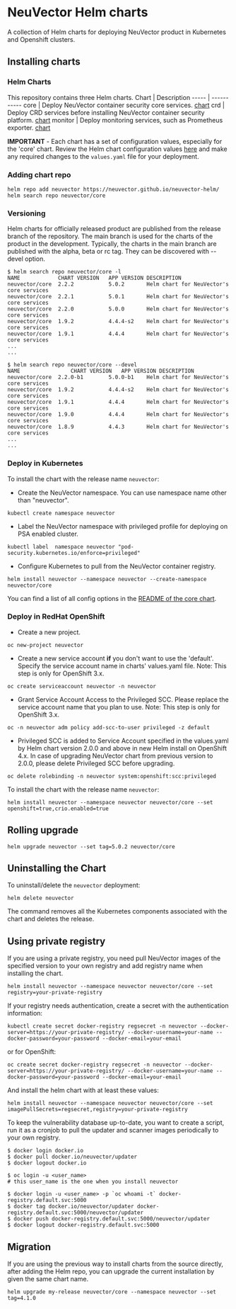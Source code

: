 # NeuVector Helm charts

A collection of Helm charts for deploying NeuVector product in Kubernetes and Openshift clusters.

## Installing charts

### Helm Charts

This repository contains three Helm charts.
Chart | Description
----- | -----------
core | Deploy NeuVector container security core services. [chart](charts/core)
crd | Deploy CRD services before installing NeuVector container security platform. [chart](charts/crd)
monitor | Deploy monitoring services, such as Prometheus exporter. [chart](charts/monitor)

**IMPORTANT** - Each chart has a set of configuration values, especially for the 'core' chart. Review the Helm chart configuration values [here](charts/core) and make any required changes to the `values.yaml` file for your deployment.

### Adding chart repo

```console
helm repo add neuvector https://neuvector.github.io/neuvector-helm/
helm search repo neuvector/core
```

### Versioning

Helm charts for officially released product are published from the release branch of the repository. The main branch is used for the charts of the product in the development. Typically, the charts in the main branch are published with the alpha, beta or rc tag. They can be discovered with --devel option.

```console
$ helm search repo neuvector/core -l
NAME          	CHART VERSION	APP VERSION	DESCRIPTION
neuvector/core	2.2.2       	5.0.2      	Helm chart for NeuVector's core services
neuvector/core	2.2.1        	5.0.1      	Helm chart for NeuVector's core services
neuvector/core	2.2.0        	5.0.0      	Helm chart for NeuVector's core services
neuvector/core	1.9.2        	4.4.4-s2   	Helm chart for NeuVector's core services
neuvector/core	1.9.1        	4.4.4      	Helm chart for NeuVector's core services
...
...

$ helm search repo neuvector/core --devel
NAME            	CHART VERSION	APP VERSION	DESCRIPTION
neuvector/core	2.2.0-b1     	5.0.0-b1   	Helm chart for NeuVector's core services
neuvector/core	1.9.2        	4.4.4-s2   	Helm chart for NeuVector's core services
neuvector/core	1.9.1        	4.4.4      	Helm chart for NeuVector's core services
neuvector/core	1.9.0        	4.4.4      	Helm chart for NeuVector's core services
neuvector/core	1.8.9        	4.4.3      	Helm chart for NeuVector's core services
...
...
```

### Deploy in Kubernetes

To install the chart with the release name `neuvector`:

- Create the NeuVector namespace. You can use namespace name other than "neuvector".
```console
kubectl create namespace neuvector
```

- Label the NeuVector namespace with privileged profile for deploying on PSA enabled cluster.
```console
kubectl label  namespace neuvector "pod-security.kubernetes.io/enforce=privileged"
```

- Configure Kubernetes to pull from the NeuVector container registry.
```console
helm install neuvector --namespace neuvector --create-namespace neuvector/core
```

You can find a list of all config options in the [README of the core chart](charts/core).

### Deploy in RedHat OpenShift

- Create a new project.
```console
oc new-project neuvector
```

- Create a new service account **if** you don't want to use the 'default'. Specify the service account name in charts' values.yaml file. Note: This step is only for OpenShift 3.x.
```console
oc create serviceaccount neuvector -n neuvector
```

- Grant Service Account Access to the Privileged SCC. Please replace the service account name that you plan to use. Note: This step is only for OpenShift 3.x.
```console
oc -n neuvector adm policy add-scc-to-user privileged -z default
```

- Privileged SCC is added to Service Account specified in the values.yaml by Helm chart version 2.0.0 and above in new Helm install on OpenShift 4.x. In case of upgrading NeuVector chart from previous version to 2.0.0, please delete Privileged SCC before upgrading.

```console
oc delete rolebinding -n neuvector system:openshift:scc:privileged
```

To install the chart with the release name `neuvector`:

```console
helm install neuvector --namespace neuvector neuvector/core --set openshift=true,crio.enabled=true
```

## Rolling upgrade

```console
helm upgrade neuvector --set tag=5.0.2 neuvector/core
```

## Uninstalling the Chart

To uninstall/delete the `neuvector` deployment:

```console
helm delete neuvector
```

The command removes all the Kubernetes components associated with the chart and deletes the release.

## Using private registry

If you are using a private registry, you need pull NeuVector images of the specified version to your own registry and add registry name when installing the chart.

```console
helm install neuvector --namespace neuvector neuvector/core --set registry=your-private-registry
```

If your registry needs authentication, create a secret with the authentication information:

```console
kubectl create secret docker-registry regsecret -n neuvector --docker-server=https://your-private-registry/ --docker-username=your-name --docker-password=your-password --docker-email=your-email
```

or for OpenShift:

```console
oc create secret docker-registry regsecret -n neuvector --docker-server=https://your-private-registry/ --docker-username=your-name --docker-password=your-password --docker-email=your-email
```

And install the helm chart with at least these values:

```console
helm install neuvector --namespace neuvector neuvector/core --set imagePullSecrets=regsecret,registry=your-private-registry
```

To keep the vulnerability database up-to-date, you want to create a script, run it as a cronjob to pull the updater and scanner images periodically to your own registry.

```console
$ docker login docker.io
$ docker pull docker.io/neuvector/updater
$ docker logout docker.io

$ oc login -u <user_name>
# this user_name is the one when you install neuvector

$ docker login -u <user_name> -p `oc whoami -t` docker-registry.default.svc:5000
$ docker tag docker.io/neuvector/updater docker-registry.default.svc:5000/neuvector/updater
$ docker push docker-registry.default.svc:5000/neuvector/updater
$ docker logout docker-registry.default.svc:5000
```

## Migration

If you are using the previous way to install charts from the source directly, after adding the Helm repo, you can upgrade the current installation by given the same chart name. 

```console
helm upgrade my-release neuvector/core --namespace neuvector --set tag=4.1.0
```
